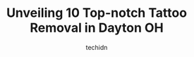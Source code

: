 ---
layout: ampstory
image: https://i0.wp.com/www.depkes.org/wp-content/uploads/2023/06/tattoo-removal-0-in-dayton-oh-1685796557.jpeg?resize=640,853
author: techidn
featured: false
description: Discover the impressive array of Tattoo Removal options in Dayton OH, where you can find 10 of the largest Tattoo Removal establishments in the area. From renowned classics to hidden gems, D
title: Unveiling 10 Top-notch Tattoo Removal in Dayton OH
cover:
   title: Unveiling 10 Top-notch Tattoo Removal in Dayton OH
   subtitle: Rickpate
   background: https://www.depkes.org/wp-content/uploads/2023/06/tattoo-removal-0-in-dayton-oh-1685796557.jpeg

pages: 
 - layout: thirds
   top: <h1>#1 Blue Byrd Tattoo</h1>
   bottom: "<p>One of my favorite shops! Ive been coming to Blue Byrd on Wayne for years. Jazzlyn has become my favorite. Her work is beautiful and she is so sweet! My most recent ta</p>"
   background: https://www.depkes.org/wp-content/uploads/2023/06/tattoo-removal-1-in-dayton-oh-1685796557.png
   backgroundblur: true
 - layout: thirds
   top: <h1>#2 Private Ink Tattoo Studio</h1>
   bottom: "<p>Quick clean and professional.. i  purchased a double nose piercing same side.. I was dine in one minute.. I was impressed they even took $20 off so instead of paying $100</p>"
   background: https://www.depkes.org/wp-content/uploads/2023/06/tattoo-removal-2-in-dayton-oh-1685796558.jpeg
   cta:
      link: https://www.depkes.org/blog/unveiling-10-top-notch-tattoo-removal-in-dayton-oh/
      text: Unveiling 10 Top-notch Tattoo Removal in Dayton OH
 - layout: thirds
   top: <h1>#3 Modified Skin Tattoos</h1>
   bottom: "<p>1616 Mardon Dr, Beavercreek, OH 45432, United States</p>"
   background: https://www.depkes.org/wp-content/uploads/2023/06/tattoo-removal-3-in-dayton-oh-1685796559.png
   cta:
      link: https://www.depkes.org/blog/unveiling-10-top-notch-tattoo-removal-in-dayton-oh/
      text: Unveiling 10 Top-notch Tattoo Removal in Dayton OH
 - layout: thirds
   top: <h1>#4 Tattoo Tech</h1>
   bottom: "<p>5350 N Springboro Pike, Moraine, OH 45439, United States</p>"
   background: https://images.unsplash.com/photo-1496096265110-f83ad7f96608?ixlib=rb-4.0.3&ixid=MnwxMjA3fDB8MHxwaG90by1wYWdlfHx8fGVufDB8fHx8&auto=format&fit=crop&w=640&h=853&q=80
   cta:
      link: https://www.depkes.org/blog/unveiling-10-top-notch-tattoo-removal-in-dayton-oh/
      text: Unveiling 10 Top-notch Tattoo Removal in Dayton OH
 - layout: thirds
   top: <h1>#5 Skin Deep Studio Tattoo and Piercing</h1>
   bottom: "<p>4716 S Dixie Dr, Moraine, OH 45439, United States</p>"
   background: https://images.unsplash.com/photo-1615749413727-825b59a857b5?ixlib=rb-4.0.3&ixid=MnwxMjA3fDB8MHxwaG90by1wYWdlfHx8fGVufDB8fHx8&auto=format&fit=crop&w=640&h=853&q=80
   cta:
      link: https://www.depkes.org/blog/unveiling-10-top-notch-tattoo-removal-in-dayton-oh/
      text: Unveiling 10 Top-notch Tattoo Removal in Dayton OH
 - layout: thirds
   top: <h1>#6 Jiva Med Spa Dayton</h1>
   bottom: "<p>4235 Indian Ripple Rd, Beavercreek, OH 45440, United States</p>"
   background: https://images.unsplash.com/photo-1591393223703-56fe1347ac62?ixlib=rb-4.0.3&ixid=MnwxMjA3fDB8MHxwaG90by1wYWdlfHx8fGVufDB8fHx8&auto=format&fit=crop&w=640&h=853&q=80
   cta:
      link: https://www.depkes.org/blog/unveiling-10-top-notch-tattoo-removal-in-dayton-oh/
      text: Unveiling 10 Top-notch Tattoo Removal in Dayton OH
 - layout: thirds
   top: <h1>#7 Gem City Tattoo Club</h1>
   bottom: "<p>436 E 5th St, Dayton, OH 45402, United States</p>"
   background: https://images.unsplash.com/photo-1488554378835-f7acf46e6c98?ixlib=rb-4.0.3&ixid=MnwxMjA3fDB8MHxwaG90by1wYWdlfHx8fGVufDB8fHx8&auto=format&fit=crop&w=640&h=853&q=80
   cta:
      link: https://www.depkes.org/blog/unveiling-10-top-notch-tattoo-removal-in-dayton-oh/
      text: Unveiling 10 Top-notch Tattoo Removal in Dayton OH
 - layout: thirds
   middle: Continue reading...
   background: https://images.unsplash.com/photo-1546497974-b213c9efb599?ixlib=rb-4.0.3&ixid=MnwxMjA3fDB8MHxwaG90by1wYWdlfHx8fGVufDB8fHx8&auto=format&fit=crop&w=640&h=853&q=80
   cta:
      link: https://www.depkes.org/blog/unveiling-10-top-notch-tattoo-removal-in-dayton-oh/
      text: Unveiling 10 Top-notch Tattoo Removal in Dayton OH
      
---